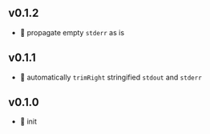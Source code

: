 ## v0.1.2

* 🐞 propagate empty `stderr` as is

## v0.1.1

* 🐞 automatically `trimRight` stringified `stdout` and `stderr`

## v0.1.0

* 🐣 init
